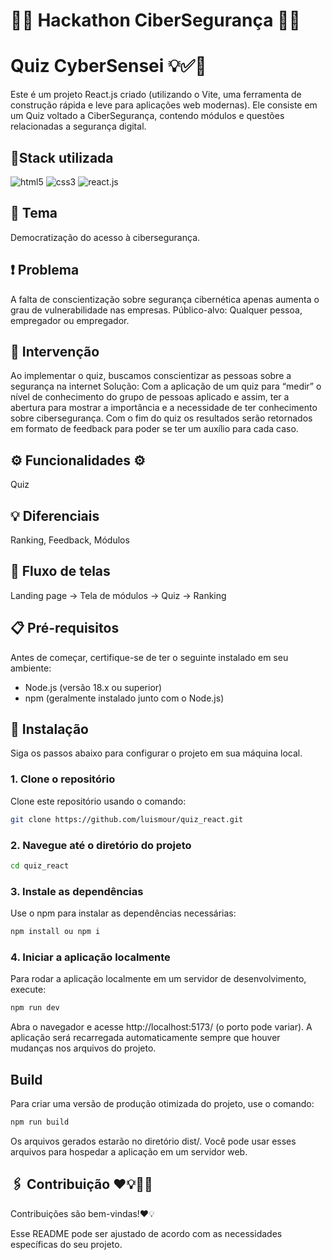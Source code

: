 # 🧑‍💻 Hackathon CiberSegurança 🧑‍💻
# Quiz CyberSensei 💡✅🚀

Este é um projeto React.js criado (utilizando o Vite, uma ferramenta de construção rápida e leve para aplicações web modernas). Ele consiste em um Quiz voltado a CiberSegurança, contendo módulos e questões relacionadas a segurança digital.

## 📍Stack utilizada

<div> 
  
  <img align="inline_block" alt="html5" src="https://img.shields.io/badge/HTML5-E34F26?style=for-the-badge&logo=html5&logoColor=white"/>
  <img align="inline_block" alt="css3" src="https://img.shields.io/badge/CSS3-1572B6?style=for-the-badge&logo=css3&logoColor=white"/>
  <img align="inline_block" alt="react.js" src="https://img.shields.io/badge/React-20232A?style=for-the-badge&logo=react&logoColor=61DAFB"/>
</div>


## 📖 Tema
 Democratização do acesso à cibersegurança.

## ❗ Problema
A falta de conscientização sobre segurança cibernética apenas aumenta o grau de vulnerabilidade nas empresas.
Público-alvo:  Qualquer pessoa, empregador ou empregador.

## 💬 Intervenção 
Ao implementar o quiz, buscamos conscientizar as pessoas sobre a segurança na internet 
Solução: Com a aplicação de um quiz para “medir” o nível de conhecimento do grupo de pessoas aplicado e assim, ter a abertura para mostrar a importância e a necessidade de ter conhecimento sobre cibersegurança. Com o fim do quiz os resultados serão retornados em formato de feedback para poder se ter um auxílio para cada caso.

## ⚙ Funcionalidades ⚙
Quiz

## 💡 Diferenciais
Ranking, Feedback, Módulos


## 🌊 Fluxo de telas 
Landing page → Tela de módulos → Quiz → Ranking 


##  📋 Pré-requisitos

Antes de começar, certifique-se de ter o seguinte instalado em seu ambiente:

- Node.js (versão 18.x ou superior)
- npm (geralmente instalado junto com o Node.js)

## 🔧 Instalação

Siga os passos abaixo para configurar o projeto em sua máquina local.
### 1. Clone o repositório

Clone este repositório usando o comando:

```bash
git clone https://github.com/luismour/quiz_react.git
````
### 2. Navegue até o diretório do projeto

```bash
cd quiz_react
````
### 3. Instale as dependências

Use o npm para instalar as dependências necessárias:

```bash
npm install ou npm i
````

### 4. Iniciar a aplicação localmente

Para rodar a aplicação localmente em um servidor de desenvolvimento, execute:

```bash
npm run dev
```

Abra o navegador e acesse http://localhost:5173/ (o porto pode variar). A aplicação será recarregada automaticamente sempre que houver mudanças nos arquivos do projeto.


## Build

Para criar uma versão de produção otimizada do projeto, use o comando:

```bash
npm run build
```

Os arquivos gerados estarão no diretório dist/. Você pode usar esses arquivos para hospedar a aplicação em um servidor web.

## 🖇 Contribuição ❤💡📝🤩

Contribuições são bem-vindas!❤💡

Esse README pode ser ajustado de acordo com as necessidades específicas do seu projeto.
    

